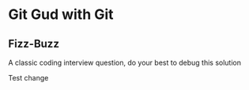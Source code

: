# Git Gud with Git #

## Fizz-Buzz ##

A classic coding interview question, do your best to debug this solution

Test change

